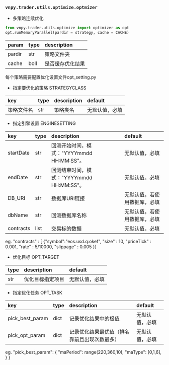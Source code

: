 ### `vnpy.trader.utils.optimize.optmizer`
* 多策略连续优化
```python
from vnpy.trader.utils.optimize import optimizer as opt
opt.runMemoryParallel(pardir = strategy, cache = CACHE)
```

| param  | type | description      |
| :----- | :--- | :--------------- |
| pardir | str  | 策略文件夹       |
| cache  | boll | 是否缓存优化结果 |

每个策略需要配置优化设置文件opt_setting.py

* 指定要优化的策略 STRATEGYCLASS

| key        | type | description | default        |
| :--------- | :--- | :---------- | :------------- |
| 策略文件名 | str  | 策略类名    | 无默认值，必填 |


* 指定引擎设置 ENGINESETTING 

| key       | type | description                               | default                      |
| :-------- | :--- | :---------------------------------------- | :--------------------------- |
| startDate | str  | 回测开始时间，模式："YYYYmmdd HH:MM:SS"。 | 无默认值，必填               |
| endDate   | str  | 回测结束时间，模式："YYYYmmdd HH:MM:SS"。 | 无默认值，必填               |
| DB_URI    | str  | 数据库URI链接                             | 无默认值，若使用数据库，必填 |
| dbName    | str  | 回测数据库名称                            | 无默认值，若使用数据库，必填 |
| contracts | list | 交易标的数据                              | 无默认值，必填               |

eg. "contracts" : [
                    {"symbol":"eos.usd.q:okef",
                    "size" : 10,
                    "priceTick" : 0.001,
                    "rate" : 5/10000,
                    "slippage" : 0.005
                    }]


* 优化目标  OPT_TARGET 

| type | description      | default        |
| :--- | :--------------- | :------------- |
| str  | 优化目标指定项目 | 无默认值，必填 |

* 指定优化任务 OPT_TASK 

| key             | type | description                                  | default        |
| :-------------- | :--- | :------------------------------------------- | :------------- |
| pick_best_param | dict | 记录优化结果中的极值                         | 无默认值，必填 |
| pick_opt_param  | dict | 记录优化结果最优值（排名靠前且出现次数最多） | 无默认值，必填 |

eg. "pick_best_param": 
                {
                "maPeriod": range(220,360,10),
                "maType": [0,1,6],
                }
            }